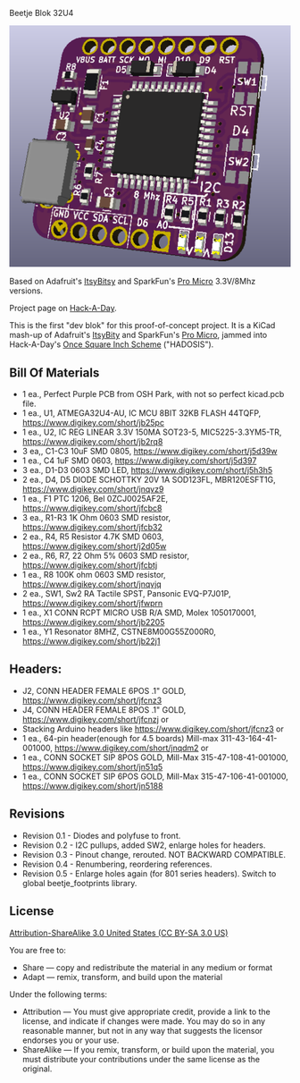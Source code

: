 Beetje Blok 32U4

![Beetje Block](project.png) 

Based on Adafruit's [ItsyBitsy](https://learn.adafruit.com/introducting-itsy-bitsy-32u4) and SparkFun's [Pro Micro](https://www.sparkfun.com/products/12587) 3.3V/8Mhz versions.

Project page on [Hack-A-Day](https://hackaday.io/project/160638-beetje-bloks).

This is the first "dev blok" for this proof-of-concept project.  It is a KiCad mash-up of Adafruit's [ItsyBity](https://learn.adafruit.com/introducting-itsy-bitsy-32u4) and SparkFun's [Pro Micro](https://www.sparkfun.com/products/12587), jammed into Hack-A-Day's [Once Square Inch Scheme](https://hackaday.io/project/7813-the-square-inch-project) ("HADOSIS").

Bill Of Materials
----------------
  
- 1 ea., Perfect Purple PCB from OSH Park, with not so perfect kicad.pcb file.
- 1 ea., U1, ATMEGA32U4-AU, IC MCU 8BIT 32KB FLASH 44TQFP, https://www.digikey.com/short/jb25pc
- 1 ea., U2, IC REG LINEAR 3.3V 150MA SOT23-5, MIC5225-3.3YM5-TR, https://www.digikey.com/short/jb2rq8
- 3 ea,, C1-C3 10uF SMD 0805, https://www.digikey.com/short/j5d39w 
- 1 ea., C4 1uF SMD 0603, https://www.digikey.com/short/j5d397
- 3 ea., D1-D3 0603 SMD LED, https://www.digikey.com/short/j5h3h5
- 2 ea., D4, D5 DIODE SCHOTTKY 20V 1A SOD123FL, MBR120ESFT1G, https://www.digikey.com/short/jnqvz9
- 1 ea., F1 PTC 1206, Bel 0ZCJ0025AF2E, https://www.digikey.com/short/jfcbc8
- 3 ea., R1-R3 1K Ohm 0603 SMD resistor, https://www.digikey.com/short/jfcb32
- 2 ea., R4, R5 Resistor 4.7K SMD 0603, https://www.digikey.com/short/j2d05w
- 2 ea., R6, R7, 22 Ohm 5% 0603 SMD resistor, https://www.digikey.com/short/jfcbtj
- 1 ea., R8 100K ohm 0603 SMD resistor, https://www.digikey.com/short/jnqvjq
- 2 ea., SW1, Sw2 RA Tactile SPST, Pansonic EVQ-P7J01P, https://www.digikey.com/short/jfwprn
- 1 ea., X1 CONN RCPT MICRO USB R/A SMD, Molex 1050170001, https://www.digikey.com/short/jb2205
- 1 ea., Y1 Resonator 8MHZ, CSTNE8M00G55Z000R0, https://www.digikey.com/short/jb22j1


Headers:
--------

- J2, CONN HEADER FEMALE 6POS .1" GOLD, https://www.digikey.com/short/jfcnz3
- J4, CONN HEADER FEMALE 8POS .1" GOLD, https://www.digikey.com/short/jfcnzj
   or
- Stacking Arduino headers like https://www.digikey.com/short/jfcnz3
   or
- 1 ea., 64-pin header(enough for 4.5 boards) Mill-max 311-43-164-41-001000, https://www.digikey.com/short/jnqdm2
   or
- 1 ea., CONN SOCKET SIP 8POS GOLD, Mill-Max 315-47-108-41-001000, https://www.digikey.com/short/jn51q5
- 1 ea., CONN SOCKET SIP 6POS GOLD, Mill-Max 315-47-106-41-001000, https://www.digikey.com/short/jn5188


Revisions
----------------
- Revision 0.1 - Diodes and polyfuse to front.
- Revision 0.2 - I2C pullups, added SW2, enlarge holes for headers.
- Revision 0.3 - Pinout change, rerouted. NOT BACKWARD COMPATIBLE.
- Revision 0.4 - Renumbering, reordering references.
- Revision 0.5 - Enlarge holes again (for 801 series headers).
                 Switch to global beetje_footprints library.

License
----------------
[Attribution-ShareAlike 3.0 United States (CC BY-SA 3.0 US)](https://creativecommons.org/licenses/by-sa/3.0/us/)

You are free to:

- Share — copy and redistribute the material in any medium or format
- Adapt — remix, transform, and build upon the material

Under the following terms:

- Attribution — You must give appropriate credit, provide a link to the license, and indicate if changes were made. You may do so in any reasonable manner, but not in any way that suggests the licensor endorses you or your use.
- ShareAlike — If you remix, transform, or build upon the material, you must distribute your contributions under the same license as the original.